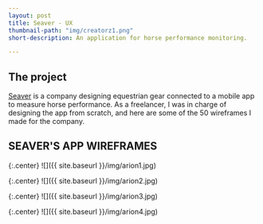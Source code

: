```yaml
---
layout: post
title: Seaver - UX
thumbnail-path: "img/creatorz1.png"
short-description: An application for horse performance monitoring.

---
```


## The project

[Seaver](https://home.seaverhorse.com) is a company designing equestrian gear connected to a mobile app to measure horse performance. As a freelancer, I was in charge of designing the app from scratch, and here are some of the 50 wireframes I made for the company.

## SEAVER'S APP WIREFRAMES

{:.center}
![]({{ site.baseurl }}/img/arion1.jpg)

{:.center}
![]({{ site.baseurl }}/img/arion2.jpg)

{:.center}
![]({{ site.baseurl }}/img/arion3.jpg)

{:.center}
![]({{ site.baseurl }}/img/arion4.jpg)
